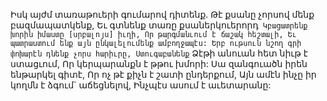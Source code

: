 
Իսկ այժմ տառաթուերի գումարով դիտենք.
Թէ քսանը չորսով մենք բազմապատկենք,
Եւ գտնենք տառը քսաներկուերորդ`
Կբացատրենք խորին իմաստը [սրբալոյս] իւղի,
Որ թարգմանւում է ճաշակ հեշտալի,
Եւ պատրաստում ենք այն ընկալելումենք
ամբողջապէս:
Երբ ութսուն նշող գրի փոխարէն դնենք չորս
հարիւրը,
Ստուգաբանենք`
Ձէթի անուան հետ նիւթ է ստացւում,
Որ կերպարանքն է թթու խմորի:
Սա զանգուածն իրեն ենթարկել գիտէ,
Որ ոչ թէ քիչն է շատի ընդերքում,
Այն ամէն ինչը իր կողմն է ձգում` աճեցնելով,
Ինչպէս ասում է աւետարանը:
